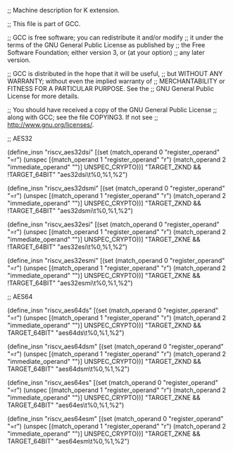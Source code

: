 ;; Machine description for K extension.

;; This file is part of GCC.

;; GCC is free software; you can redistribute it and/or modify
;; it under the terms of the GNU General Public License as published by
;; the Free Software Foundation; either version 3, or (at your option)
;; any later version.

;; GCC is distributed in the hope that it will be useful,
;; but WITHOUT ANY WARRANTY; without even the implied warranty of
;; MERCHANTABILITY or FITNESS FOR A PARTICULAR PURPOSE.  See the
;; GNU General Public License for more details.

;; You should have received a copy of the GNU General Public License
;; along with GCC; see the file COPYING3.  If not see
;; <http://www.gnu.org/licenses/>.


;; AES32

(define_insn "riscv_aes32dsi"
  [(set (match_operand 0 "register_operand" "=r")
    (unspec 
      [(match_operand 1 "register_operand" "r")
	      (match_operand 2 "immediate_operand" "")]
        UNSPEC_CRYPTO))]
  "TARGET_ZKND && !TARGET_64BIT"
  "aes32dsi\t%0,%1,%2")

(define_insn "riscv_aes32dsmi"
  [(set (match_operand 0 "register_operand" "=r")
    (unspec 
      [(match_operand 1 "register_operand" "r")
	      (match_operand 2 "immediate_operand" "")]
        UNSPEC_CRYPTO))]
  "TARGET_ZKND && !TARGET_64BIT"
  "aes32dsmi\t%0,%1,%2")

(define_insn "riscv_aes32esi"
  [(set (match_operand 0 "register_operand" "=r")
    (unspec 
      [(match_operand 1 "register_operand" "r")
	      (match_operand 2 "immediate_operand" "")]
        UNSPEC_CRYPTO))]
  "TARGET_ZKNE && !TARGET_64BIT"
  "aes32esi\t%0,%1,%2")

(define_insn "riscv_aes32esmi"
  [(set (match_operand 0 "register_operand" "=r")
    (unspec 
      [(match_operand 1 "register_operand" "r")
	      (match_operand 2 "immediate_operand" "")]
        UNSPEC_CRYPTO))]
  "TARGET_ZKNE && !TARGET_64BIT"
  "aes32esmi\t%0,%1,%2")


;; AES64

(define_insn "riscv_aes64ds"
  [(set (match_operand 0 "register_operand" "=r")
    (unspec 
      [(match_operand 1 "register_operand" "r")
	      (match_operand 2 "immediate_operand" "")]
        UNSPEC_CRYPTO))]
  "TARGET_ZKND && TARGET_64BIT"
  "aes64ds\t%0,%1,%2")

(define_insn "riscv_aes64dsm"
  [(set (match_operand 0 "register_operand" "=r")
    (unspec 
      [(match_operand 1 "register_operand" "r")
	      (match_operand 2 "immediate_operand" "")]
        UNSPEC_CRYPTO))]
  "TARGET_ZKND && TARGET_64BIT"
  "aes64dsm\t%0,%1,%2")

(define_insn "riscv_aes64es"
  [(set (match_operand 0 "register_operand" "=r")
    (unspec 
      [(match_operand 1 "register_operand" "r")
	      (match_operand 2 "immediate_operand" "")]
        UNSPEC_CRYPTO))]
  "TARGET_ZKNE && TARGET_64BIT"
  "aes64es\t%0,%1,%2")

(define_insn "riscv_aes64esm"
  [(set (match_operand 0 "register_operand" "=r")
    (unspec 
      [(match_operand 1 "register_operand" "r")
	      (match_operand 2 "immediate_operand" "")]
        UNSPEC_CRYPTO))]
  "TARGET_ZKNE && TARGET_64BIT"
  "aes64esm\t%0,%1,%2")
